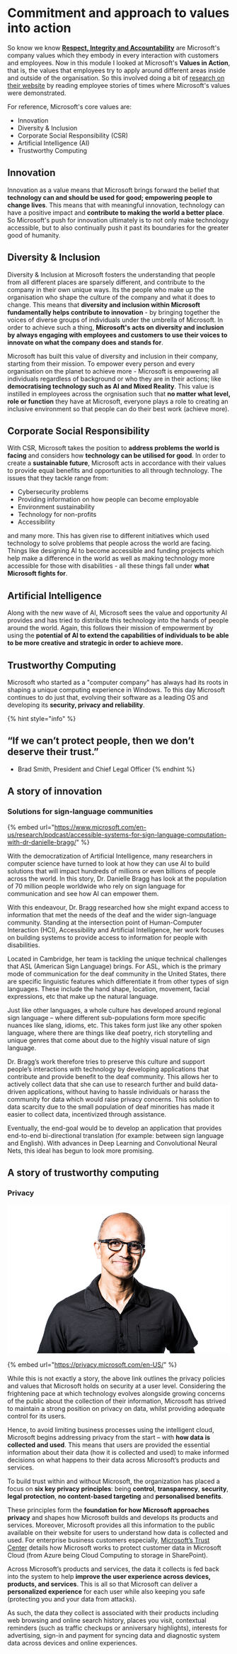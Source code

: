 # Commitment and approach to values into action

So know we know [**Respect, Integrity and Accountability**](https://app.gitbook.com/@ryotokuro/s/microsoft/virtual-internship-program/engineering-internship/3.-campus-greater-than-corporate-business-foundation-skills/respect-integrity-and-accountability) are Microsoft's company values which they embody in every interaction with customers and employees. Now in this module I looked at Microsoft's **Values in Action**, that is, the values that employees try to apply around different areas inside and outside of the organisation. So this involved doing a bit of [research on their website](https://www.microsoft.com/en-us/about/values) by reading employee stories of times where Microsoft's values were demonstrated.

For reference, Microsoft's core values are:

* Innovation
* Diversity & Inclusion
* Corporate Social Responsibility \(CSR\)
* Artificial Intelligence \(AI\)
* Trustworthy Computing

## Innovation

Innovation as a value means that Microsoft brings forward the belief that **technology can and should be used for good; empowering people to change lives**. This means that with meaningful innovation, technology can have a positive impact and **contribute to making the world a better place**. So Microsoft's push for innovation ultimately is to not only make technology accessible, but to also continually push it past its boundaries for the greater good of humanity.

## Diversity & Inclusion

Diversity & Inclusion at Microsoft fosters the understanding that people from all different places are sparsely different, and contribute to the company in their own unique ways. Its the people who make up the organisation who shape the culture of the company and what it does to change. This means that **diversity and inclusion within Microsoft fundamentally helps contribute to innovation** - by bringing together the voices of diverse groups of individuals under the umbrella of Microsoft. In order to achieve such a thing, **Microsoft's acts on diversity and inclusion by always engaging with employees and customers to use their voices to innovate on what the company does and stands for**.

Microsoft has built this value of diversity and inclusion in their company, starting from their mission. To empower every person and every organisation on the planet to achieve more - Microsoft is empowering all individuals regardless of background or who they are in their actions; like **democratising technology such as AI and Mixed Reality**. This value is instilled in employees across the orgnisation such that **no matter what level, role or function** they have at Microsoft, everyone plays a role to creating an inclusive environment so that people can do their best work \(achieve more\).

## Corporate Social Responsibility

With CSR, Microsoft takes the position to **address problems the world is facing** and considers how **technology can be utilised for good**. In order to create a **sustainable future**, Microsoft acts in accordance with their values to provide equal benefits and opportunities to all through technology. The issues that they tackle range from:

* Cybersecurity problems
* Providing information on how people can become employable
* Environment sustainability
* Technology for non-profits
* Accessibility

and many more. This has given rise to different initiatives which used technology to solve problems that people across the world are facing. Things like designing AI to become accessible and funding projects which help make a difference in the world as well as making technology more accessible for those with disabilities - all these things fall under **what Microsoft fights for**.

## Artificial Intelligence

Along with the new wave of AI, Microsoft sees the value and opportunity AI provides and has tried to distribute this technology into the hands of people around the world. Again, this follows their mission of empowerment by using the **potential of AI to extend the capabilities of individuals to be able to be more creative and strategic in order to achieve more.**

## Trustworthy Computing

Microsoft who started as a "computer company" has always had its roots in shaping a unique computing experience in Windows. To this day Microsoft continues to do just that, evolving their software as a leading OS and developing its **security, privacy and reliability**.

{% hint style="info" %}
## “If we can’t protect people, then we don’t deserve their trust.”

- Brad Smith, President and Chief Legal Officer
{% endhint %}

## A story of innovation

### Solutions for sign-language communities

{% embed url="https://www.microsoft.com/en-us/research/podcast/accessible-systems-for-sign-language-computation-with-dr-danielle-bragg/" %}

With the democratization of Artificial Intelligence, many researchers in computer science have turned to look at how they can use AI to build solutions that will impact hundreds of millions or even billions of people across the world. In this story, Dr. Danielle Bragg has look at the population of 70 million people worldwide who rely on sign language for communication and see how AI can empower them.

With this endeavour, Dr. Bragg researched how she might expand access to information that met the needs of the deaf and the wider sign-language community. Standing at the intersection point of Human-Computer Interaction \(HCI\), Accessibility and Artificial Intelligence, her work focuses on building systems to provide access to information for people with disabilities.

Located in Cambridge, her team is tackling the unique technical challenges that ASL \(American Sign Language\) brings. For ASL, which is the primary mode of communication for the deaf community in the United States, there are specific linguistic features which differentiate it from other types of sign languages. These include the hand shape, location, movement, facial expressions, etc that make up the natural language.

Just like other languages, a whole culture has developed around regional sign language – where different sub-populations form more specific nuances like slang, idioms, etc. This takes form just like any other spoken language, where there are things like deaf poetry, rich storytelling and unique genres that come about due to the highly visual nature of sign language.

Dr. Bragg’s work therefore tries to preserve this culture and support people’s interactions with technology by developing applications that contribute and provide benefit to the deaf community. This allows her to actively collect data that she can use to research further and build data-driven applications, without having to hassle individuals or harass the community for data which would raise privacy concerns. This solution to data scarcity due to the small population of deaf minorities has made it easier to collect data, incentivized through assistance.

Eventually, the end-goal would be to develop an application that provides end-to-end bi-directional translation \(for example: between sign language and English\). With advances in Deep Learning and Convolutional Neural Nets, this ideal has begun to look more promising.

## A story of trustworthy computing

### Privacy

![Satya cares about your privacy](../../../.gitbook/assets/image%20%28133%29.png)

{% embed url="https://privacy.microsoft.com/en-US/" %}

While this is not exactly a story, the above link outlines the privacy policies and values that Microsoft holds on security at a user level. Considering the frightening pace at which technology evolves alongside growing concerns of the public about the collection of their information, Microsoft has strived to maintain a strong position on privacy on data, whilst providing adequate control for its users.

Hence, to avoid limiting business processes using the intelligent cloud, Microsoft begins addressing privacy from the start – with **how data is collected and used**. This means that users are provided the essential information about their data \(how it is collected and used\) to make informed decisions on what happens to their data across Microsoft’s products and services.

To build trust within and without Microsoft, the organization has placed a focus on **six key privacy principles**: being **control**, **transparency**, **security**, **legal protection**, **no content-based targeting** and **personalised benefits**.

These principles form the **foundation for how Microsoft approaches privacy** and shapes how Microsoft builds and develops its products and services. Moreover, Microsoft provides all this information to the public available on their website for users to understand how data is collected and used. For enterprise business customers especially, [Microsoft’s Trust Center](https://go.microsoft.com/fwlink/p/?LinkId=760384) details how Microsoft works to protect customer data in Microsoft Cloud \(from Azure being Cloud Computing to storage in SharePoint\).

Across Microsoft’s products and services, the data it collects is fed back into the system to help **improve the user experience across devices, products, and services**. This is all so that Microsoft can deliver a **personalized experience** for each user while also keeping you safe \(protecting you and your data from attacks\).

As such, the data they collect is associated with their products including web browsing and online search history, places you visit, contextual reminders \(such as traffic checkups or anniversary highlights\), interests for advertising, sign-in and payment for syncing data and diagnostic system data across devices and online experiences.

